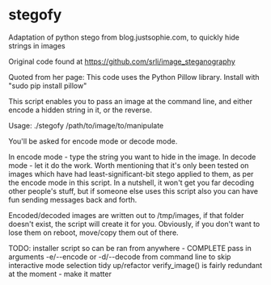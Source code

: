 # stegofy
Adaptation of python stego from blog.justsophie.com, to quickly hide strings in images

Original code found at https://github.com/srli/image_steganography

Quoted from her page: This code uses the Python Pillow library. Install with "sudo pip install pillow"

This script enables you to pass an image at the command line, and either encode a hidden string in it, or the reverse.

Usage: ./stegofy /path/to/image/to/manipulate

You'll be asked for encode mode or decode mode.

In encode mode - type the string you want to hide in the image.
In decode mode - let it do the work. Worth mentioning that it's only been tested on images which have had least-significant-bit stego applied to them, as per the encode mode in this script. In a nutshell, it won't get you far decoding other people's stuff, but if someone else uses this script also you can have fun sending messages back and forth.

Encoded/decoded images are written out to /tmp/images, if that folder doesn't exist, the script will create it for you.
Obviously, if you don't want to lose them on reboot, move/copy them out of there.

TODO: installer script so can be ran from anywhere - COMPLETE
      pass in arguments -e/--encode or -d/--decode from command line to skip interactive mode selection
      tidy up/refactor
      verify_image() is fairly redundant at the moment - make it matter
